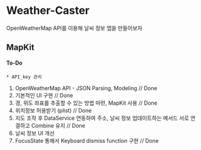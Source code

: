 #  Weather-Caster
OpenWeatherMap API를 이용해 날씨 정보 앱을 만들어보자

## MapKit

#### To-Do
    * API_key 관리
1. OpenWeatherMap API - JSON Parsing, Modeling // Done
2. 기본적인 UI 구현 // Done
3. 경, 위도 좌표를 추출할 수 있는 방법 마련, MapKit 사용 // Done
4. 위치정보 허용받기 (plist) // Done
5. 지도 조작 후 DataService 연동하여 주소, 날씨 정보 업데이트하는 메서드 서로 연결하고 Combine 유지 // Done
6. 날씨 정보 UI 개선
7. FocusState 통해서 Keyboard dismiss function 구현 // Done
